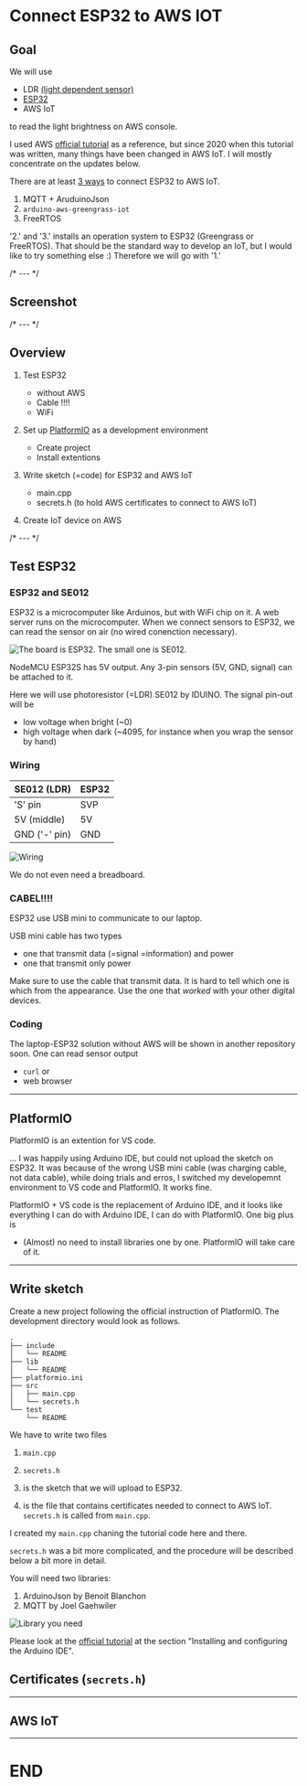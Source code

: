 # Connect ESP32 to AWS IOT

## Goal
We will use

* LDR [(light dependent sensor)](https://www.reichelt.com/de/en/arduino-photo-resistor-module-ldr--ard-sen-ldr-p282513.html?r=1)
* [ESP32](https://www.az-delivery.de/en/products/esp32-developmentboard)
* AWS IoT

to read the light brightness on AWS console.

I used AWS [official tutorial](https://aws.amazon.com/jp/blogs/compute/building-an-aws-iot-core-device-using-aws-serverless-and-an-esp32/) as a reference, but since 2020 when this tutorial was written, many things have been changed in AWS IoT. I will mostly concentrate on the updates below. 

There are at least [3
ways](https://qiita.com/moritalous/items/57c77819f23661cfe8d8) to
connect ESP32 to AWS IoT.

1. MQTT + AruduinoJson
2. ```arduino-aws-greengrass-iot```
3. FreeRTOS

'2.' and '3.' installs an operation system to ESP32 (Greengrass or FreeRTOS).
That should be the standard way to develop an IoT, but I would like to try
something else :) Therefore we will go with '1.'

/* --- */
## Screenshot

/* --- */
## Overview

1. Test ESP32
   - without AWS
   + Cable !!!!
   + WiFi

2. Set up [PlatformIO](https://platformio.org/) as a development environment
   + Create project
   + Install extentions

3. Write sketch (=code) for ESP32 and AWS IoT
   + main.cpp
   + secrets.h (to hold AWS certificates to connect to AWS IoT)

4. Create IoT device on AWS

/* --- */

## Test ESP32

### ESP32 and SE012

ESP32 is a microcomputer like Arduinos, but with WiFi chip on it.  A
web server runs on the microcomputer. When we connect sensors to
ESP32, we can read the sensor on air (no wired conenction necessary).

![The board is ESP32. The small one is SE012.](./images/IMG_0382.jpg)

NodeMCU ESP32S has 5V output. Any 3-pin sensors (5V, GND, signal) can be
attached to it.

Here we will use photoresistor (=LDR) SE012 by IDUINO. The signal pin-out will be 
* low voltage when bright (~0)
* high voltage when dark (~4095, for instance when you wrap the sensor by hand)

### Wiring

| SE012 (LDR)  |  ESP32 |
|--------------|--------|
| 'S' pin      | SVP    |
| 5V (middle)  | 5V     | 
| GND ('-' pin)| GND    |


![Wiring](./images/image_123923953.JPG)

We do not even need a breadboard.


### CABEL!!!!

ESP32 use USB mini to communicate to our laptop.

USB mini cable has two types

* one that transmit data (=signal =information) and power
* one that transmit only power

Make sure to use the cable that transmit data. It is hard to tell 
which one is which from the appearance.
Use the one that _worked_ with your other digital devices.


### Coding

The laptop-ESP32 solution without AWS will be shown in another repository soon.
One can read sensor output

* ```curl``` or
* web browser

------------------------
## PlatformIO

PlatformIO is an extention for VS code.

... I was happily using Arduino IDE, but could not upload the sketch
on ESP32.  It was because of the wrong USB mini cable (was charging
cable, not data cable), while doing trials and erros, I switched my
developemnt environment to VS code and PlatformIO. It works fine.

PlatformIO + VS code is the replacement of Arduino IDE, and it looks like
everything I can do with Arduino IDE, I can do with PlatformIO.
One big plus is

* (Almost) no need to install libraries one by one. PlatformIO will take care of it.


------------------------
## Write sketch

Create a new project following the official instruction of PlatformIO.
The development directory would look as follows.

```
.
├── include
│   └── README
├── lib
│   └── README
├── platformio.ini
├── src
│   ├── main.cpp
│   └── secrets.h
└── test
    └── README
```

We have to write two files

1. ```main.cpp```
2. ```secrets.h```

1. is the sketch that we will upload to ESP32.
2. is the file that contains certificates needed to connect to AWS IoT. ```secrets.h```
   is called from ```main.cpp```.

I created my ```main.cpp``` chaning the tutorial code here and there.

```secrets.h``` was a bit more complicated, and the procedure will be
described below a bit more in detail.

You will need two libraries:

1. ArduinoJson by Benoit Blanchon
2. MQTT by Joel Gaehwiler

![Library you need](./images/platformio-01.png)


Please look at the [official
tutorial](https://aws.amazon.com/jp/blogs/compute/building-an-aws-iot-core-device-using-aws-serverless-and-an-esp32/)
at the section "Installing and configuring the Arduino IDE".


## Certificates (```secrets.h```)






------------------------
## AWS IoT





---
# END







